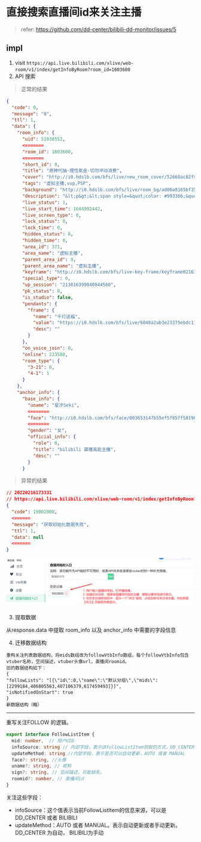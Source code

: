 # 直接搜索直播间id来关注主播

> refer: https://github.com/dd-center/bilibili-dd-monitor/issues/5

## impl

1. visit `https://api.live.bilibili.com/xlive/web-room/v1/index/getInfoByRoom?room_id=1603600`
2. API 搜索

> 正常的结果

```json
{
  "code": 0,
  "message": "0",
  "ttl": 1,
  "data": {
    "room_info": {
      "uid": 51030552,
      <=======
      "room_id": 1603600,
      <=======
      "short_id": 0,
      "title": "原神代抽·理性氪金·切勿冲动消费",
      "cover": "http://i0.hdslb.com/bfs/live/new_room_cover/52668ac82f91189e6a310c697a483d05226e2fd3.jpg",
      "tags": "虚拟主播,vup,PSP",
      "background": "http://i0.hdslb.com/bfs/live/room_bg/ad06a8165bf353d1ae475a40d0a595ca7d370623.jpg",
      "description": "&lt;p&gt;&lt;span style=&quot;color: #993366;&quot;&gt;⭐粉丝群：1132086072⭐ &lt;/span&gt;&lt;/p&gt;\n&lt;p&gt;&lt;span style=&quot;color: #993366;&quot;&gt;⭐直播时间：每天15:00-17:30 20:00-随机⭐&lt;/span&gt;&lt;/p&gt;\n&lt;p&gt;&lt;span style=&quot;color: #993366;&quot;&gt;⭐直播内容：打游戏、聊天、唱歌和拉胯⭐&lt;/span&gt;&lt;/p&gt;\n&lt;p&gt;&lt;span style=&quot;color: #993366;&quot;&gt;⭐&lt;span style=&quot;color: #ff99cc;&quot;&gt;可爱妹妹什么的最喜欢了嘿嘿嘿&lt;/span&gt;⭐&lt;/span&gt;&lt;/p&gt;\n&lt;p&gt; &lt;/p&gt;\n&lt;p&gt; &lt;/p&gt;",
      "live_status": 1,
      "live_start_time": 1644992442,
      "live_screen_type": 0,
      "lock_status": 0,
      "lock_time": 0,
      "hidden_status": 0,
      "hidden_time": 0,
      "area_id": 371,
      "area_name": "虚拟主播",
      "parent_area_id": 9,
      "parent_area_name": "虚拟主播",
      "keyframe": "http://i0.hdslb.com/bfs/live-key-frame/keyframe02161706000001603600pwzxis.jpg",
      "special_type": 0,
      "up_session": "213816399848044560",
      "pk_status": 0,
      "is_studio": false,
      "pendants": {
        "frame": {
          "name": "千灯送福",
          "value": "https://i0.hdslb.com/bfs/live/6048a2ab3e23375ebdc113ac7aa1004006b08df7.png",
          "desc": ""
        }
      },
      "on_voice_join": 0,
      "online": 223580,
      "room_type": {
        "3-21": 0,
        "4-1": 1
      }
    },
    "anchor_info": {
      "base_info": {
        "uname": "星汐Seki",
        <=======
        "face": "http://i0.hdslb.com/bfs/face/003653147b55ef5f85ff58196019398c1c8bdccb.jpg",
        <=======
        "gender": "女",
        "official_info": {
          "role": 0,
          "title": "bilibili 直播高能主播",
          "desc": ""
        }
      }
```

> 异常的结果

```json
// 20220216173331
// https://api.live.bilibili.com/xlive/web-room/v1/index/getInfoByRoom?room_id=3555
{
  "code": 19002000,
  <======
  "message": "获取初始化数据失败",
  "ttl": 1,
  "data": null
  <======
}
```

![](assets/search-by-roomid.png)

3. 提取数据

从response.data 中提取 room_info 以及 anchor_info 中需要的字段信息

4. 迁移数据结构

```
重构关注列表数据结构，将mids数组改为followVtbInfo数组，每个followVtbInfo包含vtuber名称，空间描述，vtuber头像url，直播间roomid。
旧的数据结构如下：
{
"followLists": "[{\"id\":0,\"name\":\"默认分组\",\"mids\":[2299184,406805563,407106379,617459493]}]",
"isNotifiedOnStart": true
}
新数据结构（略）
```

---

重写关注FOLLOW 的逻辑。

```typescript
export interface FollowListItem {
  mid: number,  // 用户UID
  infoSource: string // 内部字段，表示该followListItem获取的方式，DD_CENTER 或者 BILIBILI，等等。
  updateMethod: string //内部字段，表示是否可以自动更新，AUTO 或者 MANUAL
  face?: string, //头像
  uname?: string, // 昵称
  sign?: string, // 空间描述，可能缺失。
  roomid?: number, // 直播间id
}
```

关注这些字段：

- infoSource：这个值表示当前FollowListItem的信息来源，可以是 DD_CENTER 或者 BILIBILI
- updateMethod：AUTO 或者 MANUAL。表示自动更新或者手动更新。DD_CENTER 为自动， BILIBILI为手动